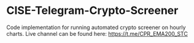 # CISE-Telegram-Crypto-Screener

Code implementation for running automated crypto screener on hourly charts.
Live channel can be found here: https://t.me/CPR_EMA200_STC
